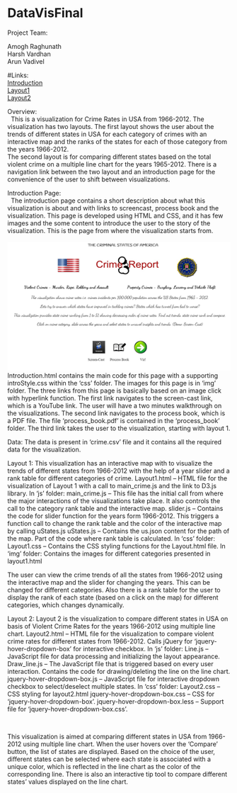 # DataVisFinal

Project Team:

Amogh Raghunath<br>
Harsh Vardhan<br>
Arun Vadivel

#Links:<br>
[Introduction](http://arunvodc.github.io/DataVisFinal/introduction.html)<br>
[Layout1](http://arunvodc.github.io/DataVisFinal/layout1.html)<br>
[Layout2](http://arunvodc.github.io/DataVisFinal/layout2.html)

Overview:<br>&nbsp;
This is a visualization for Crime Rates in USA from 1966-2012.  The visualization has two layouts.  The first layout shows the user about the trends of different states in USA for each category of crimes with an interactive map and the ranks of the states for each of those category from the years 1966-2012.<br /> The second layout is for comparing different states based on the total violent crime on a multiple line chart for the years 1965-2012. There is a navigation link between the two layout and an introduction page for the convenience of the user to shift between visualizations.

Introduction Page:<br>&nbsp;
The introduction page contains a short description about what this visualization is about and with links to screencast, process book and the visualization. This page is developed using HTML and CSS, and it has few images and the some content to introduce the user to the story of the visualization. This is the page from where the visualization starts from.<br><br>
	![Intro](img/Introduction.jpg)
	Introduction.html contains the main code for this page with a supporting introStyle.css within the ‘css’ folder. The images for this page is in ‘img’ folder. The three links from this page is basically based on an image click with hyperlink function. The first link navigates to the screen-cast link, which is a YouTube link. The user will have a two minutes walkthrough on the visualizations. The second link navigates to the process book, which is a PDF file. The file ‘process_book.pdf’ is contained in the ‘process_book’ folder. The third link takes the user to the visualization, starting with layout 1.

Data:
The data is present in ‘crime.csv’ file and it contains all the required data for the visualization.

Layout 1:
	This visualization has an interactive map with to visualize the trends of different states from 1966-2012 with the help of a year slider and a rank table for different categories of crime.
	Layout1.html – HTML file for the visualization of Layout 1 with a call to main_crime.js and the link to D3.js library.
	In ‘js’ folder:
	main_crime.js – This file has the initial call from where the major interactions of the visualizations take place. It also controls the call to the category rank table and the interactive map.
	slider.js – Contains the code for slider function for the years form 1966-2012. This triggers a function call to change the rank table and the color of the interactive map by calling uStates.js
	uStates.js – Contains the us.json content for the path of the map. Part of the code where rank table is calculated.
	In ‘css’ folder:
	Layout1.css – Contains the CSS styling functions for the Layout.html file.
	In ‘img’ folder:
	Contains the images for different categories presented in layout1.html
<picture>

The user can view the crime trends of all the states from 1966-2012 using the interactive map and the slider for changing the years. This can be changed for different categories. Also there is a rank table for the user to display the rank of each state (based on a click on the map) for different categories, which changes dynamically.

Layout 2:
	Layout 2 is the visualization to compare different states in USA on basis of Violent Crime Rates for the years 1966-2012 using multiple line chart.
	Layout2.html – HTML file for the visualization to compare violent crime rates for different states from 1966-2012. Calls jQuery for ‘jquery-hover-dropdown-box’ for interactive checkbox.
	In ‘js’ folder:
	Line.js –JavaScript file for data processing and initializing the layout appearance.
	Draw_line.js – The JavaScript file that is triggered based on every user interaction. Contains the code for drawing/deleting the line on the line chart.
	jquery-hover-dropdown-box.js – JavaScript file for interactive dropdown checkbox to select/deselect multiple states.
	In ‘css’ folder:
	Layout2.css – CSS styling for layout2.html
	jquery-hover-dropdown-box.css – CSS for ‘jquery-hover-dropdown-box’.
	jquery-hover-dropdown-box.less – Support file for ‘jquery-hover-dropdown-box.css’.

<image>

This visualization is aimed at comparing different states in USA from 1966-2012 using multiple line chart. When the user hovers over the ‘Compare’ button, the list of states are displayed. Based on the choice of the user, different states can be selected where each state is associated with a unique color, which is reflected in the line chart as the color of the corresponding line. There is also an interactive tip tool to compare different states’ values displayed on the line chart.


